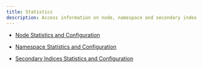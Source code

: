 ```yaml
---
title: Statistics
description: Access information on node, namespace and secondary index statistics.
---
```


- [Node Statistics and Configuration](/docs/amc/user_guide/community/statistics_nodes.html)

- [Namespace Statistics and Configuration](/docs/amc/user_guide/community/statistics_namespaces.html)

- [Secondary Indices Statistics and Configuration](/docs/amc/user_guide/community/statistics_si.html)
